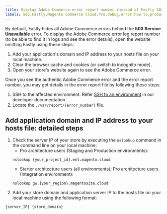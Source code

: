 ```yaml
---
title: Display Adobe Commerce error report number instead of Fastly 503 error
labels: 503,Fastly,Magento Commerce Cloud,Pro,debug,error,how to,production,reports,staging,Adobe Commerce
---
```


By default, Fastly hides all Adobe Commerce errors behind the **503 Service Unavailable** error. To display the Adobe Commerce error log report number (to be able to find it in logs and see the error details), open the website omitting Fastly using these steps:

1. Add your application's domain and IP address to your hosts file on your local machine.
1. Clear the browser cache and cookies (or switch to incognito mode).
1. Open your store's website again to see the Adobe Commerce error.

Once you see the authentic Adobe Commerce error and the error report number, you may get details in the error report file by following these steps:

1. SSH to the affected environment. Refer [SSH to an environment](https://devdocs.magento.com/guides/v2.3/cloud/env/environments-ssh.html#ssh) in our developer documentation.
1. Locate the `./var/report/{error_number}` file.

## Add application domain and IP address to your hosts file: detailed steps

1. Check the server IP of your store by executing the `nslookup` command in the command line on your local machine:
    * Pro architecture users (Staging and Production environments):
    ```clike
    nslookup {your_project_id}.ent.magento.cloud
    ```    
    * Starter architecture users (all environments); Pro architecture users (Integration environment):
    ```clike
    nslookup gw.{your_region}.magentosite.cloud
    ```    
1. Add your store domain and application server IP to the hosts file on your local machine using the following format:

```clike
{server_IP} {store_domain}
```
